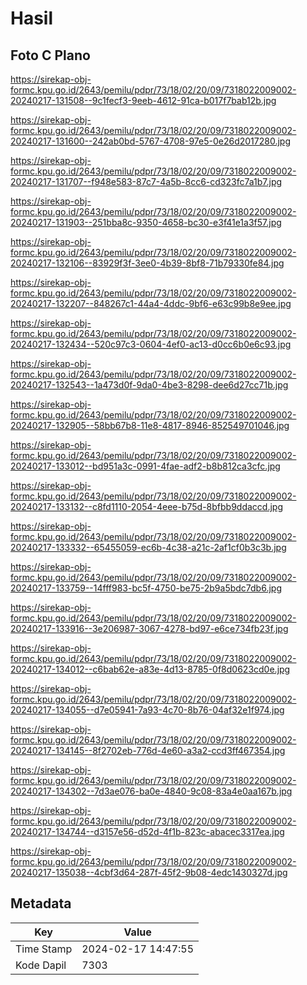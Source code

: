 # Hasil

## Foto C Plano

https://sirekap-obj-formc.kpu.go.id/2643/pemilu/pdpr/73/18/02/20/09/7318022009002-20240217-131508--9c1fecf3-9eeb-4612-91ca-b017f7bab12b.jpg

https://sirekap-obj-formc.kpu.go.id/2643/pemilu/pdpr/73/18/02/20/09/7318022009002-20240217-131600--242ab0bd-5767-4708-97e5-0e26d2017280.jpg

https://sirekap-obj-formc.kpu.go.id/2643/pemilu/pdpr/73/18/02/20/09/7318022009002-20240217-131707--f948e583-87c7-4a5b-8cc6-cd323fc7a1b7.jpg

https://sirekap-obj-formc.kpu.go.id/2643/pemilu/pdpr/73/18/02/20/09/7318022009002-20240217-131903--251bba8c-9350-4658-bc30-e3f41e1a3f57.jpg

https://sirekap-obj-formc.kpu.go.id/2643/pemilu/pdpr/73/18/02/20/09/7318022009002-20240217-132106--83929f3f-3ee0-4b39-8bf8-71b79330fe84.jpg

https://sirekap-obj-formc.kpu.go.id/2643/pemilu/pdpr/73/18/02/20/09/7318022009002-20240217-132207--848267c1-44a4-4ddc-9bf6-e63c99b8e9ee.jpg

https://sirekap-obj-formc.kpu.go.id/2643/pemilu/pdpr/73/18/02/20/09/7318022009002-20240217-132434--520c97c3-0604-4ef0-ac13-d0cc6b0e6c93.jpg

https://sirekap-obj-formc.kpu.go.id/2643/pemilu/pdpr/73/18/02/20/09/7318022009002-20240217-132543--1a473d0f-9da0-4be3-8298-dee6d27cc71b.jpg

https://sirekap-obj-formc.kpu.go.id/2643/pemilu/pdpr/73/18/02/20/09/7318022009002-20240217-132905--58bb67b8-11e8-4817-8946-852549701046.jpg

https://sirekap-obj-formc.kpu.go.id/2643/pemilu/pdpr/73/18/02/20/09/7318022009002-20240217-133012--bd951a3c-0991-4fae-adf2-b8b812ca3cfc.jpg

https://sirekap-obj-formc.kpu.go.id/2643/pemilu/pdpr/73/18/02/20/09/7318022009002-20240217-133132--c8fd1110-2054-4eee-b75d-8bfbb9ddaccd.jpg

https://sirekap-obj-formc.kpu.go.id/2643/pemilu/pdpr/73/18/02/20/09/7318022009002-20240217-133332--65455059-ec6b-4c38-a21c-2af1cf0b3c3b.jpg

https://sirekap-obj-formc.kpu.go.id/2643/pemilu/pdpr/73/18/02/20/09/7318022009002-20240217-133759--14fff983-bc5f-4750-be75-2b9a5bdc7db6.jpg

https://sirekap-obj-formc.kpu.go.id/2643/pemilu/pdpr/73/18/02/20/09/7318022009002-20240217-133916--3e206987-3067-4278-bd97-e6ce734fb23f.jpg

https://sirekap-obj-formc.kpu.go.id/2643/pemilu/pdpr/73/18/02/20/09/7318022009002-20240217-134012--c6bab62e-a83e-4d13-8785-0f8d0623cd0e.jpg

https://sirekap-obj-formc.kpu.go.id/2643/pemilu/pdpr/73/18/02/20/09/7318022009002-20240217-134055--d7e05941-7a93-4c70-8b76-04af32e1f974.jpg

https://sirekap-obj-formc.kpu.go.id/2643/pemilu/pdpr/73/18/02/20/09/7318022009002-20240217-134145--8f2702eb-776d-4e60-a3a2-ccd3ff467354.jpg

https://sirekap-obj-formc.kpu.go.id/2643/pemilu/pdpr/73/18/02/20/09/7318022009002-20240217-134302--7d3ae076-ba0e-4840-9c08-83a4e0aa167b.jpg

https://sirekap-obj-formc.kpu.go.id/2643/pemilu/pdpr/73/18/02/20/09/7318022009002-20240217-134744--d3157e56-d52d-4f1b-823c-abacec3317ea.jpg

https://sirekap-obj-formc.kpu.go.id/2643/pemilu/pdpr/73/18/02/20/09/7318022009002-20240217-135038--4cbf3d64-287f-45f2-9b08-4edc1430327d.jpg


## Metadata

| Key        | Value               |
| ---------- | ------------------- |
| Time Stamp | 2024-02-17 14:47:55 |
| Kode Dapil | 7303                |



